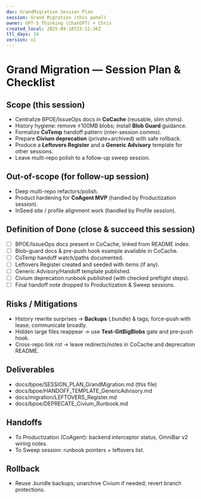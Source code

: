 ```yaml
---
doc: GrandMigration Session Plan
session: Grand Migration (this panel)
owner: GPT-5 Thinking (ChatGPT) + Chris
created_local: 2025-09-18T23:11:36Z
ttl_days: 14
version: v1
---
```


# Grand Migration — Session Plan & Checklist

## Scope (this session)
- Centralize BPOE/IssueOps docs in **CoCache** (reusable, slim shims).
- History hygiene: remove ≥100MB blobs; install **Blob Guard** guidance.
- Formalize **CoTemp** handoff pattern (inter-session comms).
- Prepare **Civium deprecation** (private+archived) with safe rollback.
- Produce a **Leftovers Register** and a **Generic Advisory** template for other sessions.
- Leave multi-repo polish to a follow-up sweep session.

## Out-of-scope (for follow-up session)
- Deep multi-repo refactors/polish.
- Product hardening for **CoAgent MVP** (handled by Productization session).
- InSeed site / profile alignment work (handled by Profile session).

## Definition of Done (close & succeed this session)
- [ ] BPOE/IssueOps docs present in CoCache, linked from README index.
- [ ] Blob-guard docs & pre-push hook example available in CoCache.
- [ ] CoTemp handoff watch/paths documented.
- [ ] Leftovers Register created and seeded with items (if any).
- [ ] Generic Advisory/Handoff template published.
- [ ] Civium deprecation runbook published (with checked preflight steps).
- [ ] Final handoff note dropped to Productization & Sweep sessions.

## Risks / Mitigations
- History rewrite surprises → **Backups** (.bundle) & tags; force-push with lease; communicate broadly.
- Hidden large files reappear → use **Test-GitBigBlobs** gate and pre-push hook.
- Cross-repo link rot → leave redirects/notes in CoCache and deprecation README.

## Deliverables
- docs/bpoe/SESSION_PLAN_GrandMigration.md (this file)
- docs/bpoe/HANDOFF_TEMPLATE_GenericAdvisory.md
- docs/migration/LEFTOVERS_Register.md
- docs/bpoe/DEPRECATE_Civium_Runbook.md

## Handoffs
- To Productization (CoAgent): backend interceptor status, OmniBar v2 wiring notes.
- To Sweep session: runbook pointers + leftovers list.

## Rollback
- Reuse .bundle backups; unarchive Civium if needed; revert branch protections.


